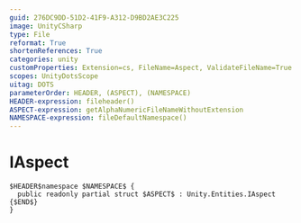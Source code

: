 ```yaml
---
guid: 276DC9DD-51D2-41F9-A312-D9BD2AE3C225
image: UnityCSharp
type: File
reformat: True
shortenReferences: True
categories: unity
customProperties: Extension=cs, FileName=Aspect, ValidateFileName=True
scopes: UnityDotsScope
uitag: DOTS
parameterOrder: HEADER, (ASPECT), (NAMESPACE)
HEADER-expression: fileheader()
ASPECT-expression: getAlphaNumericFileNameWithoutExtension
NAMESPACE-expression: fileDefaultNamespace()
---
```


# IAspect

```
$HEADER$namespace $NAMESPACE$ {
  public readonly partial struct $ASPECT$ : Unity.Entities.IAspect {$END$}
}
```
